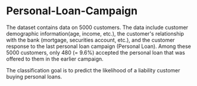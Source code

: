 # Personal-Loan-Campaign

The dataset contains data on 5000 customers.
The data include customer demographic information(age, income, etc.), the customer's relationship with the bank (mortgage, securities account, etc.), and the customer response to the last personal loan campaign (Personal Loan).
Among these 5000 customers, only 480 (= 9.6%) accepted the personal loan that was offered to them in the earlier campaign.

The classification goal is to predict the likelihood of a liability customer buying personal loans.
